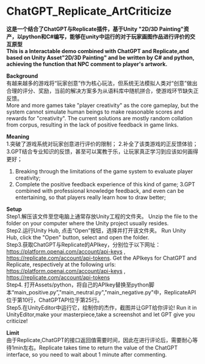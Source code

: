 # ChatGPT_Replicate_ArtCriticize
**这是一个结合了ChatGPT与Replicate插件，基于Unity "2D/3D Painting"资产，以python和C#编写，能够在unity中运行的对于玩家画图作品进行评价的交互原型  
This is a Interactable demo combined with ChatGPT and Replicate,and based on Unity Asset"2D/3D Painting" and be written by C# and python, achieving the function that NPC comment to player's artwork.**
 
 **Background**  
 有越来越多的游戏将“玩家创意”作为核心玩法，但系统无法模拟人类对“创意”做出合理的评分、奖励，当前的解决方案多为从语料库中随机拼合，使游戏环节缺失正反馈。  
 More and more games take "player creativity" as the core gameplay, but the system cannot simulate human beings to make reasonable scores and rewards for "creativity". The current solutions are mostly random collation from corpus, resulting in the lack of positive feedback in game links.

 **Meaning**  
1.突破了游戏系统对玩家创意进行评价的限制；
2.补全了该类游戏的正反馈体验；
3.GPT结合专业知识的反馈，甚至可以寓教于乐，让玩家真正学习到应该如何画得更好；  

1. Breaking through the limitations of the game system to evaluate player creativity;
2. Complete the positive feedback experience of this kind of game;
3.GPT combined with professional knowledge feedback, and even can be entertaining, so that players really learn how to draw better;
 
 **Setup**  
 Step1.解压该文件至您电脑上通常存放Unity工程的文件夹。  Unzip the file to the folder on your computer where the Unity project usually resides.  
 Step2.运行Unity Hub, 点击“Open”按钮，选择并打开该文件夹。 Run Unity Hub, click the "Open" button, select and open the folder.  
 Step3.获取ChatGPT与Replicate的APIkey，分别位于以下网址：https://platform.openai.com/account/api-keys , https://replicate.com/account/api-tokens. Get the APIkeys for ChatGPT and Replicate, respectively at the following urls: https://platform.openai.com/account/api-keys , https://replicate.com/account/api-tokens  
 Step4. 打开Assets/python，将自己的APIkey替换至python脚本“main_positive.py”,"main_neutral.py","main_negative.py"中，ReplicateAPI位于第10行，ChatGPTAPI位于第25行。  
 Step5.在UnityEditor中运行它，绘制你的杰作，截图并让GPT给你评论! Run it in UnityEditor,make your masterpiece,take a screenshot and let GPT give you criticize!

 **Limit**  
 由于Replicate,ChatGPT的接口返回值需要时间，因此在进行评论后，需要耐心等待1min左右。Replicate takes time to return the value of the ChatGPT interface, so you need to wait about 1 minute after commenting.
